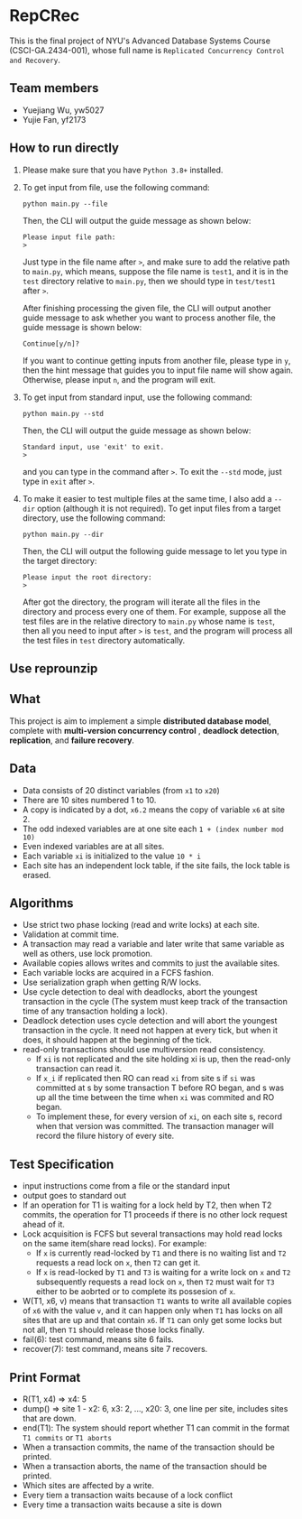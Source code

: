 # RepCRec

This is the final project of NYU's Advanced Database Systems Course (CSCI-GA.2434-001), whose full name
is `Replicated Concurrency Control and Recovery`.

## Team members

* Yuejiang Wu, yw5027
* Yujie Fan, yf2173

## How to run directly

1. Please make sure that you have `Python 3.8+` installed.
2. To get input from file, use the following command:

    ```shell
    python main.py --file
    ```

   Then, the CLI will output the guide message as shown below:

   ```
   Please input file path:
   > 
   ```

   Just type in the file name after `>`, and make sure to add the relative path to `main.py`, which means, suppose the
   file name is `test1`, and it is in the `test` directory relative to `main.py`, then we should type in `test/test1`
   after `>`.

   After finishing processing the given file, the CLI will output another guide message to ask whether you want to
   process another file, the guide message is shown below:

   ```
   Continue[y/n]?
   ```
    
   If you want to continue getting inputs from another file, please type in `y`, then the hint message that guides you
   to input file name will show again. Otherwise, please input `n`, and the program will exit.

3. To get input from standard input, use the following command:

   ```shell
   python main.py --std 
   ```

   Then, the CLI will output the guide message as shown below:

   ```
   Standard input, use 'exit' to exit.
   > 
   ```

   and you can type in the command after `>`. To exit the `--std` mode, just type in `exit` after `>`.

4. To make it easier to test multiple files at the same time, I also add a `--dir` option (although it is not required).
   To get input files from a target directory, use the following command:

   ```shell
   python main.py --dir
   ``` 

   Then, the CLI will output the following guide message to let you type in the target directory:

   ```
   Please input the root directory: 
   > 
   ```

   After got the directory, the program will iterate all the files in the directory and process every one of them. For
   example, suppose all the test files are in the relative directory to `main.py` whose name is `test`, then all you
   need to input after `>` is `test`, and the program will process all the test files in `test` directory automatically.

## Use reprounzip

## What

This project is aim to implement a simple **distributed database model**, complete with **multi-version concurrency
control**
, **deadlock detection**, **replication**, and **failure recovery**.

## Data

* Data consists of 20 distinct variables (from `x1` to `x20`)
* There are 10 sites numbered 1 to 10.
* A copy is indicated by a dot, `x6.2` means the copy of variable `x6` at site 2.
* The odd indexed variables are at one site each `1 + (index number mod 10)`
* Even indexed variables are at all sites.
* Each variable `xi` is initialized to the value `10 * i`
* Each site has an independent lock table, if the site fails, the lock table is erased.

## Algorithms

* Use strict two phase locking (read and write locks) at each site.
* Validation at commit time.
* A transaction may read a variable and later write that same variable as well as others, use lock promotion.
* Available copies allows writes and commits to just the available sites.
* Each variable locks are acquired in a FCFS fashion.
* Use serialization graph when getting R/W locks.
* Use cycle detection to deal with deadlocks, abort the youngest transaction in the cycle (The system must keep track of
  the transaction time of any transaction holding a lock).
* Deadlock detection uses cycle detection and will abort the youngest transaction in the cycle. It need not happen at
  every tick, but when it does, it should happen at the beginning of the tick.
* read-only transactions should use multiversion read consistency.
    * If `xi` is not replicated and the site holding xi is up, then the read-only transaction can read it.
    * If `x_i` if replicated then RO can read `xi` from site s if `si` was committed at s by some transaction T before
      RO began, and s was up all the time between the time when `xi` was commited and RO began.
    * To implement these, for every version of `xi`, on each site s, record when that version was committed. The
      transaction manager will record the filure history of every site.

## Test Specification

* input instructions come from a file or the standard input
* output goes to standard out
* If an operation for T1 is waiting for a lock held by T2, then when T2 commits, the operation for T1 proceeds if there
  is no other lock request ahead of it.
* Lock acquisition is FCFS but several transactions may hold read locks on the same item(share read locks). For example:
    * If `x` is currently read-locked by `T1` and there is no waiting list and `T2` requests a read lock on `x`,
      then `T2` can get it.
    * If `x` is read-locked by `T1` and `T3` is waiting for a write lock on `x` and `T2` subsequently requests a read
      lock on `x`, then `T2` must wait for `T3` either to be aobrted or to complete its possesion of `x`.
* W(T1, x6, v) means that transaction `T1` wants to write all available copies of `x6` with the value `v`, and it can
  happen only when `T1` has locks on all sites that are up and that contain `x6`. If `T1` can only get some locks but
  not all, then `T1` should release those locks finally.
* fail(6): test command, means site 6 fails.
* recover(7): test command, means site 7 recovers.

## Print Format

* R(T1, x4) => x4: 5
* dump() => site 1 - x2: 6, x3: 2, ..., x20: 3, one line per site, includes sites that are down.
* end(T1): The system should report whether T1 can commit in the format `T1 commits` or `T1 aborts`
* When a transaction commits, the name of the transaction should be printed.
* When a transaction aborts, the name of the transaction should be printed.
* Which sites are affected by a write.
* Every tiem a transaction waits because of a lock conflict
* Every time a transaction waits because a site is down
			  